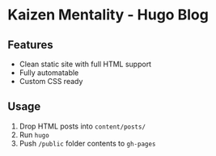 # Kaizen Mentality - Hugo Blog

## Features
- Clean static site with full HTML support
- Fully automatable
- Custom CSS ready

## Usage
1. Drop HTML posts into `content/posts/`
2. Run `hugo`
3. Push `/public` folder contents to `gh-pages`
